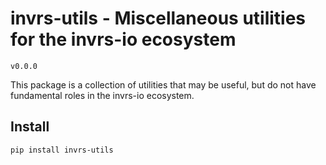 # invrs-utils - Miscellaneous utilities for the invrs-io ecosystem
`v0.0.0`

This package is a collection of utilities that may be useful, but do not have fundamental roles in the invrs-io ecosystem.

## Install
```
pip install invrs-utils
```
